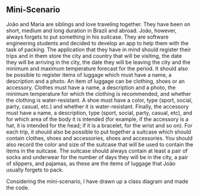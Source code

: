 ## Mini-Scenario
João and Maria are siblings and love traveling together. They have been on short, medium and long duration in Brazil and abroad. João, however, always forgets to put
something in his suitcase. They are software engineering students and decided to develop an app to help them with the task of packing. The application that
they have in mind should register their trips and in them store the city and country that
will be visiting, the date they will be arriving in the city, the date they will be leaving the city and the minimum and maximum temperature forecast for the period.
It should also be possible to register items of luggage which must have a name, a description and a photo. An item of luggage can be clothing, shoes or an accessory. 
Clothes must have a name, a description and a photo, the minimum temperature for which the clothing is recommended, and whether the clothing is water-resistant.
A shoe must have a color, type (sport, social, party, casual, etc.) and whether it is water-resistant. 
Finally, the accessory must have a name, a description, type (sport, social, party, casual, etc), and for which area of the body it is intended (for example, if the
accessory is a hat, it is intended for the head; if it is a bracelet, for the wrist and so on).
For each trip, it should also be possible to put together a suitcase which should contain clothes, shoes and accessories, shoes and accessories. 
You should also record the color and size of the suitcase that will be used to contain the items in the suitcase. 
The suitcase should always contain at least a pair of socks and underwear for the number of days they will be in the city, 
a pair of slippers, and pajamas, as these are the items of luggage that João usually forgets to pack.

Considering the mini-scenario, I have drawn up a class diagram and made the code.

